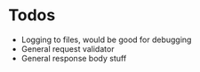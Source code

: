 # Todos

- Logging to files, would be good for debugging 
- General request validator
- General response body stuff